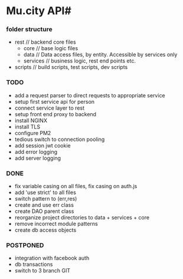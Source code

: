 # Mu.city API#

### folder structure ###
* rest // backend core files
    * core // base logic files
    * data // Data access files, by entity. Accessible by services only
    * services // business logic, rest end points etc.
* scripts // build scripts, test scripts, dev scripts

### TODO ###
* add a request parser to direct requests to appropriate service
* setup first service api for person
* connect service layer to rest
* setup front end proxy to backend
* install NGINX
* install TLS
* configure PM2
* tedious switch to connection pooling
* add session jwt cookie
* add error logging
* add server logging

### DONE ###
* fix variable casing on all files, fix casing on auth.js
* add 'use strict' to all files
* switch pattern to (err,res)
* create and use err class
* create DAO parent class
* reorganize project directories to data + services + core
* remove incorrect module patterns
* create db access objects

### POSTPONED ###
* integration with facebook auth
* db transactions
* switch to 3 branch GIT
